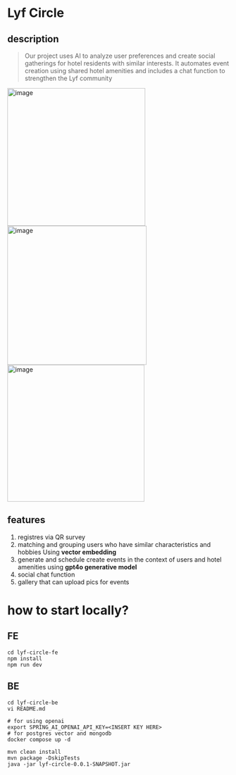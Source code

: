 # Lyf Circle

## description

> Our project uses AI to analyze user preferences and create social gatherings for hotel residents with similar interests. It automates event creation using shared hotel amenities and includes a chat function to strengthen the Lyf community

<img width="313" alt="image" src="https://github.com/user-attachments/assets/bcef7e42-b0b4-4562-b8e9-4299708ee1d9">

<img width="316" alt="image" src="https://github.com/user-attachments/assets/5033a3d9-3c20-4f19-956c-217e74aadc72">

<img width="311" alt="image" src="https://github.com/user-attachments/assets/e78dfc3f-b974-48ba-9100-f7d06365307f">

## features

1. registres via QR survey
2. matching and grouping users who have similar characteristics and hobbies Using **vector embedding**
3. generate and schedule create events in the context of users and hotel amenities using **gpt4o generative model**
4. social chat function
5. gallery that can upload pics for events



# how to start locally?


## FE
```
cd lyf-circle-fe
npm install
npm run dev
```

## BE

```
cd lyf-circle-be
vi README.md

# for using openai 
export SPRING_AI_OPENAI_API_KEY=<INSERT KEY HERE>
# for postgres vector and mongodb
docker compose up -d

mvn clean install
mvn package -DskipTests
java -jar lyf-circle-0.0.1-SNAPSHOT.jar
```
